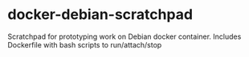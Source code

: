 # docker-debian-scratchpad
Scratchpad for prototyping work on Debian docker container. Includes Dockerfile with bash scripts to run/attach/stop
